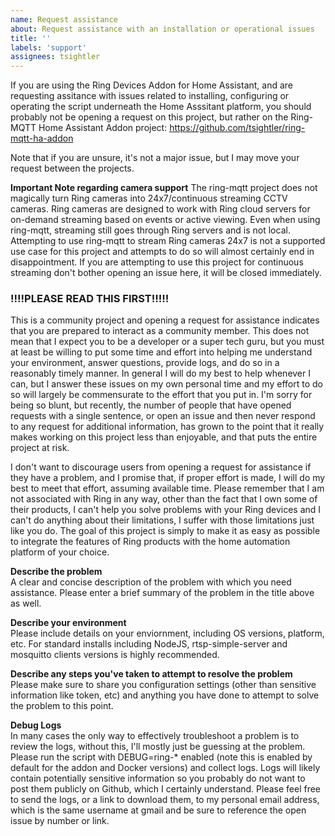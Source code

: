 ```yaml
---
name: Request assistance
about: Request assistance with an installation or operational issues
title: ''
labels: 'support'
assignees: tsightler
---
```


If you are using the Ring Devices Addon for Home Assistant, and are requesting assitance with issues related to installing, configuring or operating the script underneath the Home Asssitant platform, you should probably not be opening a request on this project, but rather on the Ring-MQTT Home Assistant Addon project:
https://github.com/tsightler/ring-mqtt-ha-addon

Note that if you are unsure, it's not a major issue, but I may move your request between the projects.

**Important Note regarding camera support**
The ring-mqtt project does not magically turn Ring cameras into 24x7/continuous streaming CCTV cameras.  Ring cameras are designed to work with Ring cloud servers for on-demand streaming based on events or active viewing.  Even when using ring-mqtt, streaming still goes through Ring servers and is not local.  Attempting to use ring-mqtt to stream Ring cameras 24x7 is not a supported use case for this project and attempts to do so will almost certainly end in disappointment.  If you are attempting to use this project for continuous streaming don't bother opening an issue here, it will be closed immediately.

### !!!!PLEASE READ THIS FIRST!!!!! ###
This is a community project and opening a request for assistance indicates that you are prepared to interact as a community member.  This does not mean that I expect you to be a developer or a super tech guru, but you must at least be willing to put some time and effort into helping me understand your environment, answer questions, provide logs, and do so in a reasonably timely manner.  In general I will do my best to help whenever I can, but I answer these issues on my own personal time and my effort to do so will largely be commensurate to the effort that you put in.  I'm sorry for being so blunt, but recently, the number of people that have opened requests with a single sentence, or open an issue and then never respond to any request for additional information, has grown to the point that it really makes working on this project less than enjoyable, and that puts the entire project at risk.

I don't want to discourage users from opening a request for assistance if they have a problem, and I promise that, if proper effort is made, I will do my best to meet that effort, assuming available time.  Please remember that I am not associated with Ring in any way, other than the fact that I own some of their products, I can't help you solve problems with your Ring devices and I can't do anything about their limitations, I suffer with those limitations just like you do.  The goal of this project is simply to make it as easy as possible to integrate the features of Ring products with the home automation platform of your choice.

**Describe the problem**  
A clear and concise description of the problem with which you need assistance.  Please enter a brief summary of the problem in the title above as well.

**Describe your environment**  
Please include details on your enviornment, including OS versions, platform, etc.  For standard installs including NodeJS, rtsp-simple-server and mosquitto clients versions is highly recommended.

**Describe any steps you've taken to attempt to resolve the problem**  
Please make sure to share you configuration settings (other than sensitive information like token, etc) and anything you have done to attempt to solve the problem to this point.

**Debug Logs**  
In many cases the only way to effectively troubleshoot a problem is to review the logs, without this, I'll mostly just be guessing at the problem.  Please run the script with DEBUG=ring-* enabled (note this is enabled by default for the addon and Docker versions) and collect logs.  Logs will likely contain potentially sensitive information so you probably do not want to post them publicly on Github, which I certainly understand.  Please feel free to send the logs, or a link to download them, to my personal email address, which is the same username at gmail and be sure to reference the open issue by number or link.
